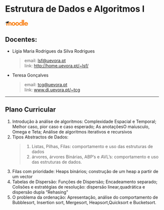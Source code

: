 # Estrutura de Dados e Algoritmos I  
[ <img width="75px" src="https://github.com/GBarradas/GBarradas/blob/main/img/moodle.png?raw=true">](https://www.moodle.uevora.pt/2021/course/view.php?id=1707)
## Docentes:
- Lígia Maria Rodrigues da Silva Rodrigues
  > email: lsf@uevora.pt  
    link: http://home.uevora.pt/~lsf/
- Teresa Gonçalves
    > email: tcg@uevora.pt  
    link: www.di.uevora.pt/~tcg

---  
## Plano Curricular  
1. Introdução à análise de algoritmos: Complexidade Espacial e Temporal; Melhor caso, pior caso e caso esperado; As anotaçõesO maíusculo, Omega e Teta; Análise de algoritmos iterativos e recursivos
2. Tipos Abstractos de Dados:
    > 1. Listas, Pilhas, Filas: comportamento e uso das estruturas de dados
    > 2. árvores, árvores Binárias, ABP’s e AVL’s: comportamento e uso das estruturas de dados.
3. Filas com prioridade: Heaps binários; construção de um heap a partir de um vector
4. Tabelas de Dispersão: Funções de Dispersão; Encadeamento separado; Colisões e estratégias de resolução: dispersão linear,quadrática e dispersão dupla “Rehasing"
5. O problema da ordenação: Apresentação, análise do comportamento de Bubblesort, Insertion sort, Mergesort, Heapsort,Quicksort e Bucketsort.